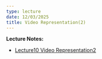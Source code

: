 ```yaml
---
type: lecture
date: 12/03/2025
title: Video Representation(2)
---
```

**Lecture Notes:**
- [Lecture10 Video Representation2](https://docs.google.com/presentation/d/1bItx9HerGq5WLr1fLbUJVnoJTQzB_6AF/edit?usp=sharing&ouid=114990272422294072486&rtpof=true&sd=true)
